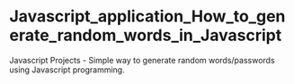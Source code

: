 # Javascript_application_How_to_generate_random_words_in_Javascript
Javascript Projects - Simple way to generate random words/passwords using Javascript programming. 
